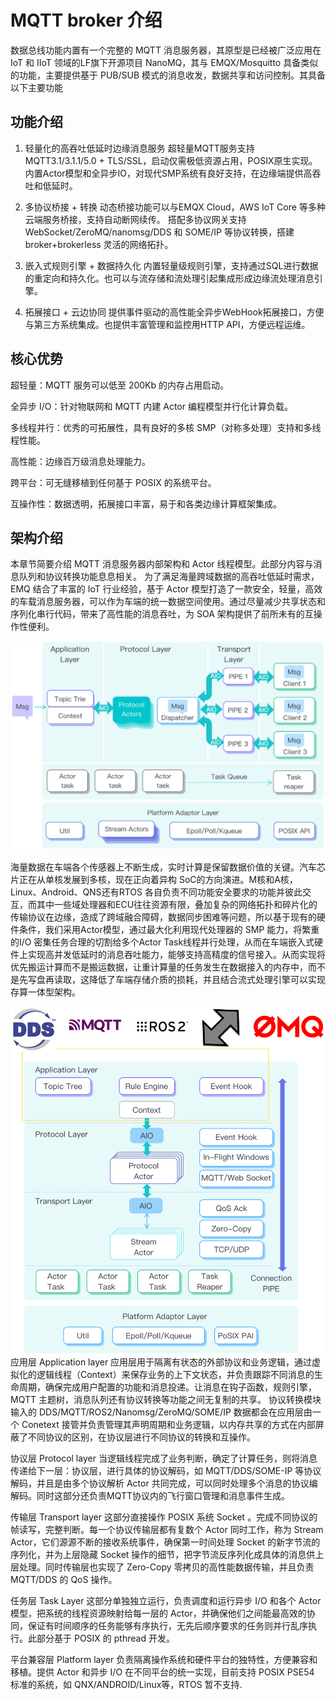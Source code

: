 # MQTT broker 介绍

数据总线功能内置有一个完整的 MQTT 消息服务器，其原型是已经被广泛应用在 IoT 和 IIoT 领域的LF旗下开源项目 NanoMQ，其与 EMQX/Mosquitto 具备类似的功能，主要提供基于 PUB/SUB 模式的消息收发，数据共享和访问控制。其具备以下主要功能

## 功能介绍

1. 轻量化的高吞吐低延时边缘消息服务
超轻量MQTT服务支持MQTT3.1/3.1.1/5.0 + TLS/SSL，启动仅需极低资源占用，POSIX原生实现。内置Actor模型和全异步IO，对现代SMP系统有良好支持，在边缘端提供高吞吐和低延时。

2. 多协议桥接 + 转换
动态桥接功能可以与EMQX Cloud，AWS IoT Core 等多种云端服务桥接，支持自动断网续传。 搭配多协议网关支持WebSocket/ZeroMQ/nanomsg/DDS 和 SOME/IP 等协议转换，搭建broker+brokerless 灵活的网络拓扑。

3. 嵌入式规则引擎 + 数据持久化
内置轻量级规则引擎，支持通过SQL进行数据的重定向和持久化。也可以与流存储和流处理引起集成形成边缘流处理消息引擎。

4. 拓展接口 + 云边协同
提供事件驱动的高性能全异步WebHook拓展接口，方便与第三方系统集成。也提供丰富管理和监控用HTTP API，方便远程运维。
 
## 核心优势

超轻量：MQTT 服务可以低至 200Kb 的内存占用启动。

全异步 I/O：针对物联网和 MQTT 内建 Actor 编程模型并行化计算负载。

多线程并行：优秀的可拓展性，具有良好的多核 SMP（对称多处理）支持和多线程性能。

高性能：边缘百万级消息处理能力。

跨平台：可无缝移植到任何基于 POSIX 的系统平台。

互操作性：数据透明，拓展接口丰富，易于和各类边缘计算框架集成。

## 架构介绍
本章节简要介绍 MQTT 消息服务器内部架构和 Actor 线程模型。此部分内容与消息队列和协议转换功能息息相关。
为了满足海量跨域数据的高吞吐低延时需求，EMQ 结合了丰富的 IoT 行业经验，基于 Actor 模型打造了一款安全，轻量，高效的车载消息服务器，可以作为车端的统一数据空间使用。通过尽量减少共享状态和序列化串行代码，带来了高性能的消息吞吐，为 SOA 架构提供了前所未有的互操作性便利。

![image-20240520165342882](./nano-arch1.png)

海量数据在车端各个传感器上不断生成，实时计算是保留数据价值的关键。汽车芯片正在从单核发展到多核，现在正向着异构 SoC的方向演进。M核和A核，Linux、Android、QNS还有RTOS 各自负责不同功能安全要求的功能并彼此交互，而其中一些域处理器和ECU往往资源有限，叠加复杂的网络拓扑和碎片化的传输协议在边缘，造成了跨域融合障碍，数据同步困难等问题，所以基于现有的硬件条件，我们采用Actor模型，通过最大化利用现代处理器的 SMP 能力，将繁重的I/O 密集任务合理的切割给多个Actor Task线程并行处理，从而在车端嵌入式硬件上实现高并发低延时的消息吞吐能力，能够支持高精度的信号接入。从而实现将优先搬运计算而不是搬运数据，让重计算量的任务发生在数据接入的内存中，而不是先写盘再读取，这降低了车端存储介质的损耗，并且结合流式处理引擎可以实现存算一体型架构。


![image-20240520165342882](./nano-arch2.png)
应用层 Application layer
应用层用于隔离有状态的外部协议和业务逻辑，通过虚拟化的逻辑线程（Context）来保存业务的上下文状态，并负责跟踪不同消息的生命周期，确保完成用户配置的功能和消息投递。让消息在钩子函数，规则引擎，MQTT 主题树，消息队列还有协议转换等功能之间无复制的共享。
协议转换模块输入的 DDS/MQTT/ROS2/Nanomsg/ZeroMQ/SOME/IP 数据都会在应用层由一个 Conetext 接管并负责管理其声明周期和业务逻辑，以内存共享的方式在内部屏蔽了不同协议的区别，在协议层进行不同协议的转换和互操作。

协议层 Protocol layer
当逻辑线程完成了业务判断，确定了计算任务，则将消息传递给下一层：协议层，进行具体的协议解码，如 MQTT/DDS/SOME-IP 等协议解码，并且是由多个协议解析 Actor 共同完成，可以同时处理多个消息的协议编解码。同时这部分还负责MQTT协议内的飞行窗口管理和消息事件生成。

传输层 Transport layer
这部分直接操作 POSIX 系统 Socket 。完成不同协议的帧读写，完整判断。每一个协议传输层都有复数个 Actor 同时工作，称为 Stream Actor，它们源源不断的接收系统事件，确保第一时间处理 Socket 的新字节流的序列化，并为上层隐藏 Socket 操作的细节，把字节流反序列化成具体的消息供上层处理。同时传输层也实现了 Zero-Copy 零拷贝的高性能数据传输，并且负责 MQTT/DDS 的 QoS 操作。

任务层 Task Layer
这部分单独独立运行，负责调度和运行异步 I/O 和各个 Actor 模型，把系统的线程资源映射给每一层的 Actor，并确保他们之间能最高效的协同，保证有时间顺序的任务能够有序执行，无先后顺序要求的任务则并行乱序执行。此部分基于 POSIX 的 pthread 开发。

平台兼容层 Platform layer
负责隔离操作系统和硬件平台的独特性，方便兼容和移植。提供 Actor 和异步 I/O 在不同平台的统一实现，目前支持 POSIX PSE54 标准的系统，如 QNX/ANDROID/Linux等，RTOS 暂不支持.
